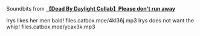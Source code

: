 Soundbits from [**【Dead By Daylight Collab】Please don't run away**](https://www.youtube.com/watch?v=zk6Pi9UOK7Y)

Irys likes her men bald!
files.catbox.moe/4kl36j.mp3
Irys does not want the whip!
files.catbox.moe/ycax3k.mp3